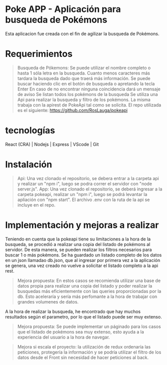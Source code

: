 # Poke APP - Aplicación para busqueda de Pokémons

Esta aplicacion fue creada con el fin de agilizar la busqueda de Pokémons.

# Requerimientos

> Busqueda de Pókemons: Se puede utilizar el nombre completo o hasta 1 sóla letra en la busqueda. Cuanto menos caracteres más tardara la busqueda dado que traerá más información.
> Se puede buscar haciendo clic en el botón de busqueda o apretando la tecla Enter
> En caso de no encontrar ninguna coincidencia dará un mensaje de aviso
> Se listan todos los pokémons de la busqueda
> Se utiliza una Api para realizar la busqueda y filtro de los pokémons. La misma trabaja con la apirest de PokeApi tal como se solicita.
> El repo utilizada es el siguiente: https://github.com/RosLauga/pokeapi

# tecnologías

React (CRA) | Nodejs | Express | VScode | Git

# Instalación

> Api: Una vez clonado el repositorio, se debera entrar a la carpeta api y realizar un "npm i", luego se podra correr el servidor con "node server.js".
> App: Una vez clonado el repositorio, se deberá ingresar a la carpeta pokeapi, realizar un "npm i", luego se podrá levantar la apliación con "npm start". El archivo .env con la ruta de la api se incluye en el repo.

# Implementación y mejoras a realizar

Teniendo en cuenta que la pokeapi tiene su limitaciones a la hora de la busqueda, se procedió a realizar una copia del listado de pokémons al servidor. De esta manera, se pueden realizar los filtros necesarios para buscar 1 o más pokémons. Se ha guardado un listado completo de los datos en un json llamadao db.json, que al ingresar por primera vez a la aplicación se genera, una vez creado no vuelve a solicitar el listado completo a la api rest.

> Mejora propuesta: En estos casos se recomienda utilizar una base de datos propia para realizar una copia del listado y poder realizar la busquedas más eficientemente con las queries proporcionadas por la db. Esto aceleraría y sería más perfomante a la hora de trabajar con grandes volumenes de datos.

A la hora de realizar la busqueda, he encontrado que hay muchos resultados según el parametro, por lo que el listado puede ser muy extenso.

> Mejora propuesta: Se puede implementar un páginado para los casos que el listado de pokémons sea muy extenso, esto ayuda a la experiencia del usuario a la hora de navegar.

> Mejora si escala el proyecto: la utilización de redux ordenaría las peticiones, protegería la información y se podría utilizar el filtro de los datos desde el Front sin necesidad de hacer peticiones al back.
